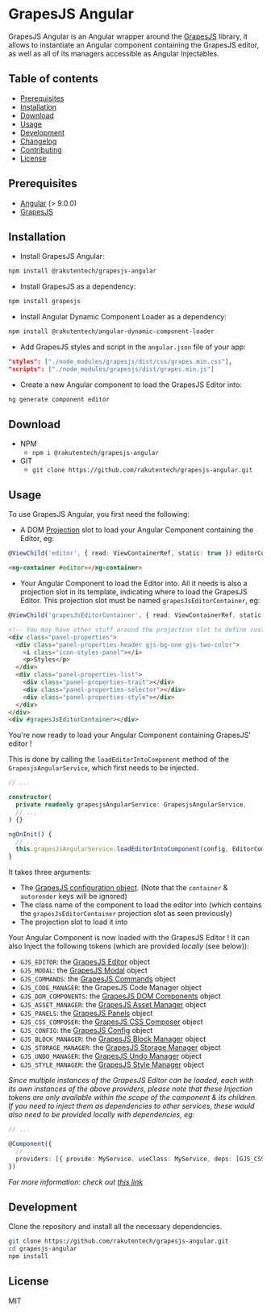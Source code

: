 # GrapesJS Angular

GrapesJS Angular is an Angular wrapper around the [GrapesJS](https://grapesjs.com/) library, it allows to instantiate an Angular component containing the GrapesJS editor, as well as all of its managers accessible as Angular Injectables.

## Table of contents

- [Prerequisites](#Prerequisites)
- [Installation](#Installation)
- [Download](#Download)
- [Usage](#usage)
- [Development](#Development)
- [Changelog](https://github.com/rakutentech/grapesjs-angular/releases)
- [Contributing](https://github.com/rakutentech/grapesjs-angular/blob/main/CONTRIBUTING.md)
- [License](#license)

## Prerequisites

- [Angular](https://angular.io/) (> 9.0.0)
- [GrapesJS](https://grapesjs.com/)

## Installation

- Install GrapesJS Angular:

```bash
npm install @rakutentech/grapesjs-angular
```

- Install GrapesJS as a dependency:

```bash
npm install grapesjs
```

- Install Angular Dynamic Component Loader as a dependency:

```bash
npm install @rakutentech/angular-dynamic-component-loader
```

- Add GrapesJS styles and script in the `angular.json` file of your app:

```json
"styles": ["./node_modules/grapesjs/dist/css/grapes.min.css"],
"scripts": ["./node_modules/grapesjs/dist/grapes.min.js"]
```

- Create a new Angular component to load the GrapesJS Editor into:

```bash
ng generate component editor
```

## Download
- NPM
    - `npm i @rakutentech/grapesjs-angular`
- GIT
    - `git clone https://github.com/rakutentech/grapesjs-angular.git`

## Usage

To use GrapesJS Angular, you first need the following:

- A DOM [Projection](https://angular.io/guide/lifecycle-hooks#responding-to-projected-content-changes) slot to load your Angular Component containing the Editor, eg:

```typescript
@ViewChild('editor', { read: ViewContainerRef, static: true }) editorContainer;
```

```html
<ng-container #editor></ng-container>
```

- Your Angular Component to load the Editor into. All it needs is also a projection slot in its template, indicating where to load the GrapesJS Editor. This projection slot must be named `grapesJsEditorContainer`, eg:

```typescript
@ViewChild('grapesJsEditorContainer', { read: ViewContainerRef, static: true }) grapesJsEditorContainer;
```

```html
<!-- You may have other stuff around the projection slot to define custom panels, etc ... -->
<div class="panel-properties">
  <div class="panel-properties-header gjs-bg-one gjs-two-color">
    <i class="icon-styles-panel"></i>
    <p>Styles</p>
  </div>
  <div class="panel-properties-list">
    <div class="panel-properties-trait"></div>
    <div class="panel-properties-selector"></div>
    <div class="panel-properties-style"></div>
  </div>
</div>
<div #grapesJsEditorContainer></div>
```

You're now ready to load your Angular Component containing GrapesJS' editor !

This is done by calling the `loadEditorIntoComponent` method of the `GrapesjsAngularService`, which first needs to be injected.

```typescript
// ...

constructor(
  private readonly grapesjsAngularService: GrapesjsAngularService,
  // ...
) {}

ngOnInit() {
  // ...
  this.grapesJsAngularService.loadEditorIntoComponent(config, EditorComponent, this.editorContainer);
}
```

It takes three arguments:

- The [GrapesJS configuration object](https://github.com/artf/grapesjs/blob/master/src/editor/config/config.js). (Note that the `container` & `autorender` keys will be ignored)
- The class name of the component to load the editor into (which contains the `grapesJsEditorContainer` projection slot as seen previously)
- The projection slot to load it into

Your Angular Component is now loaded with the GrapesJS Editor ! It can also Inject the following tokens (which are provided _locally_ (see below)):

- `GJS_EDITOR`: the [GrapesJS Editor](https://grapesjs.com/docs/api/editor.html) object
- `GJS_MODAL`: the [GrapesJS Modal](https://grapesjs.com/docs/api/modal_dialog.html) object
- `GJS_COMMANDS`: the [GrapesJS Commands](https://grapesjs.com/docs/api/commands.html) object
- `GJS_CODE_MANAGER`: the GrapesJS Code Manager object
- `GJS_DOM_COMPONENTS`: the [GrapesJS DOM Components](https://grapesjs.com/docs/api/components.html) object
- `GJS_ASSET_MANAGER`: the [GrapesJS Asset Manager](https://grapesjs.com/docs/api/assets.html) object
- `GJS_PANELS`: the [GrapesJS Panels](https://grapesjs.com/docs/api/panels.html#panels) object
- `GJS_CSS_COMPOSER`: the [GrapesJS CSS Composer](https://grapesjs.com/docs/api/css_composer.html) object
- `GJS_CONFIG`: the [GrapesJS Config](https://github.com/artf/grapesjs/blob/master/src/editor/config/config.js) object
- `GJS_BLOCK_MANAGER`: the [GrapesJS Block Manager](https://grapesjs.com/docs/api/block_manager.html) object
- `GJS_STORAGE_MANAGER`: the [GrapesJS Storage Manager](https://grapesjs.com/docs/api/storage_manager.html) object
- `GJS_UNDO_MANAGER`: the [GrapesJS Undo Manager](https://grapesjs.com/docs/api/undo_manager.html) object
- `GJS_STYLE_MANAGER`: the [GrapesJS Style Manager](https://grapesjs.com/docs/api/style_manager.html) object

_Since multiple instances of the GrapesJS Editor can be loaded, each with its own instances of the above providers, please note that these Injection tokens are only available within the scope of the component & its children. If you need to inject them as dependencies to other services, these would also need to be provided locally with dependencies, eg:_

```typescript
// ...

@Component({
  // ...
  providers: [{ provide: MyService, useClass: MyService, deps: [GJS_CSS_COMPOSER, GJS_CONFIG] }],
})
```

_For more information: check out [this link](https://angular.io/guide/hierarchical-dependency-injection)_

## Development
Clone the repository and install all the necessary dependencies.

```bash
git clone https://github.com/rakutentech/grapesjs-angular.git
cd grapesjs-angular
npm install
```

## License

MIT
